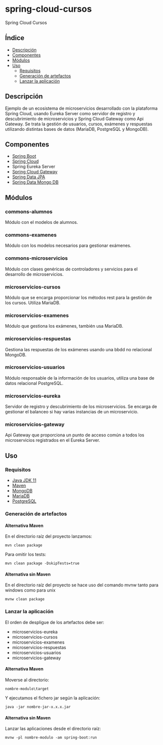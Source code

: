 # spring-cloud-cursos
Spring Cloud Cursos

## Índice
- [Descripción](#descripción)
- [Componentes](#componentes)
- [Módulos](#módulos)
- [Uso](#uso)
	- [Requisitos](#requisitos)
	- [Generación de artefactos](#generación-de-artefactos)
	- [Lanzar la aplicación](#lanzar-la-aplicación)

## Descripción
Ejemplo de un ecosistema de microservicios desarrollado con la plataforma Spring Cloud, usando Eureka Server como servidor de registro y descubrimiento de microservicios y Spring Cloud Gateway como Api Gateway. Se trata la gestión de usuarios, cursos, exámenes y respuestas utilizando distintas bases de datos (MariaDB, PostgreSQL y MongoDB).

## Componentes
- [Spring Boot](https://spring.io/projects/spring-boot)
- [Spring Cloud](https://spring.io/projects/spring-cloud)
- Spring Eureka Server
- [Spring Cloud Gateway](https://spring.io/projects/spring-cloud-gateway)
- [Spring Data JPA](https://spring.io/projects/spring-data-jpa)
- [Spring Data Mongo DB](https://spring.io/projects/spring-data-mongodb#overview)


## Módulos

### commons-alumnos
Módulo con el modelos de alumnos.

### commons-examenes
Módulo con los modelos necesarios para gestionar exámenes.

### commons-microservicios
Módulo con clases genéricas de controladores y servicios para el desarrollo de microservicios.

### microservicios-cursos
Módulo que se encarga proporcionar los métodos rest para la gestión de los cursos. Utiliza MariaDB.

### microservicios-examenes
Módulo que gestiona los exámenes, también usa MariaDB.

### microservicios-respuestas
Gestiona las respuestas de los exámenes usando una bbdd no relacional MongoDB.

### microservicios-usuarios
Módulo responsable de la información de los usuarios, utiliza una base de datos relacional PostgreSQL.

### microservicios-eureka
Servidor de registro y descubrimiento de los microservicios. Se encarga de gestionar el balanceo si hay varias instancias de un microservicio.

### microservicios-gateway
Api Gateway que proporciona un punto de acceso común a todos los microservicios registrados en el Eureka Server.


## Uso

### Requisitos

- [Java JDK 11](https://www.oracle.com/es/java/technologies/javase-jdk11-downloads.html)
- [Maven](https://maven.apache.org/)
- [MongoDB](https://docs.mongodb.com/manual/installation/)
- [MariaDB](https://mariadb.org/download/)
- [PostgreSQL](https://www.postgresql.org/)

### Generación de artefactos

#### Alternativa Maven

En el directorio raíz del proyecto lanzamos:

```
mvn clean package
```

Para omitir los tests:
```
mvn clean package -DskipTests=true
```

#### Alternativa sin Maven

En el directorio raíz del proyecto se hace uso del comando mvnw tanto para windows como para unix

```
mvnw clean package
```

### Lanzar la aplicación

El orden de despligue de los artefactos debe ser:
- microservicios-eureka
- microservicios-cursos
- microservicios-examenes
- microservicios-respuestas
- microservicios-usuarios
- microservicios-gateway


#### Alternativa Maven

Moverse al directorio:

```
nombre-modulo\target
```

Y ejecutamos el fichero jar según la aplicación:

```
java -jar nombre-jar-x.x.x.jar
```

#### Alternativa sin Maven

Lanzar las aplicaciones desde el directorio raíz:

```
mvnw -pl nombre-modulo -am spring-boot:run
```

